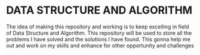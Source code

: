 # DATA STRUCTURE AND ALGORITHM
The idea of making this repository and working is to keep excelling in field of Data Structure and Algorithm.
This repository will be used to store all the problems I have solved and the solutions I have found.
This gonna help me out and work on my skills and enhance for other opportunity and challenges
